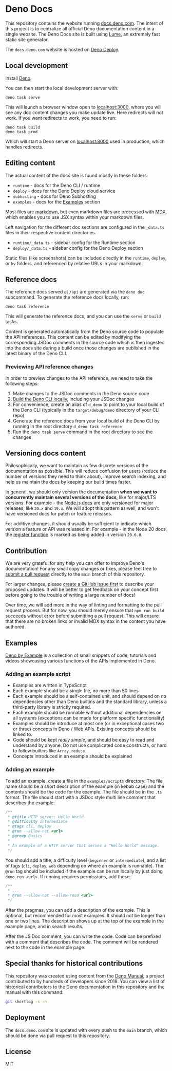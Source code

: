# Deno Docs

This repository contains the website running
[docs.deno.com](https://docs.deno.com). The intent of this project is to
centralize all official Deno documentation content in a single website. The Deno
Docs site is built using [Lume](https://lume.land/), an extremely fast static
site generator.

The `docs.deno.com` website is hosted on [Deno Deploy](https://deno.com/deploy).

## Local development

Install [Deno](https://deno.com).

You can then start the local development server with:

```console
deno task serve
```

This will launch a browser window open to
[localhost:3000](http://localhost:3000), where you will see any doc content
changes you make update live. Here redirects will not work. If you want
redirects to work, you need to run:

```console
deno task build
deno task prod
```

Which will start a Deno server on [localhost:8000](http://localhost:8000) used
in production, which handles redirects.

## Editing content

The actual content of the docs site is found mostly in these folders:

- `runtime` - docs for the Deno CLI / runtime
- `deploy` - docs for the Deno Deploy cloud service
- `subhosting` - docs for Deno Subhosting
- `examples` - docs for the [Examples](#Examples) section

Most files are [markdown](https://lume.land/plugins/markdown/), but even
markdown files are processed with [MDX](https://mdxjs.com/), which enables you
to use JSX syntax within your markdown files.

Left navigation for the different doc sections are configured in the `_data.ts`
files in their respective content directories.

- `runtime/_data.ts` - sidebar config for the Runtime section
- `deploy/_data.ts` - sidebar config for the Deno Deploy section

Static files (like screenshots) can be included directly in the `runtime`,
`deploy`, or `kv` folders, and referenced by relative URLs in your markdown.

## Reference docs

The reference docs served at `/api` are generated via the `deno doc` subcommand.
To generate the reference docs locally, run:

```console
deno task reference
```

This will generate the reference docs, and you can use the `serve` or `build`
tasks.

Content is generated automatically from the Deno source code to populate the API
references. This content can be edited by modifying the corresponding JSDoc
comments in the source code which is then ingested into the docs site during a
build once those changes are published in the latest binary of the Deno CLI.

### Previewing API reference changes

In order to preview changes to the API reference, we need to take the following
steps:

1. Make changes to the JSDoc comments in the Deno source code
1. [Build the Deno CLI locally](https://docs.deno.com/runtime/contributing/building_from_source/),
   including your JSDoc changes
1. For convenience, create an alias of `d_deno` to point to your local build of
   the Deno CLI (typically in the `target/debug/deno` directory of your CLI
   repo)
1. Generate the reference docs from your local build of the Deno CLI by running
   in the root directory `d_deno task reference`
1. Run the `deno task serve` command in the root directory to see the changes

## Versioning docs content

Philosophically, we want to maintain as few discrete versions of the
documentation as possible. This will reduce confusion for users (reduce the
number of versions they need to think about), improve search indexing, and help
us maintain the docs by keeping our build times faster.

In general, we should only version the documentation **when we want to
concurrently maintain several versions of the docs**, like for major/LTS
versions. For example - the [Node.js docs](https://nodejs.org/en/docs) are only
versioned for major releases, like `20.x` and `19.x`. We will adopt this pattern
as well, and won't have versioned docs for patch or feature releases.

For additive changes, it should usually be sufficient to indicate which version
a feature or API was released in. For example - in the Node 20 docs, the
[register function](https://nodejs.org/dist/latest-v20.x/docs/api/module.html#moduleregister)
is marked as being added in version `20.6.0`.

## Contribution

We are very grateful for any help you can offer to improve Deno's documentation!
For any small copy changes or fixes, please feel free to
[submit a pull request](https://docs.github.com/en/pull-requests/collaborating-with-pull-requests/proposing-changes-to-your-work-with-pull-requests/creating-a-pull-request)
directly to the `main` branch of this repository.

For larger changes, please
[create a GitHub issue first](https://github.com/denoland/deno-docs/issues) to
describe your proposed updates. It will be better to get feedback on your
concept first before going to the trouble of writing a large number of docs!

Over time, we will add more in the way of linting and formatting to the pull
request process. But for now, you should merely ensure that `npm run build`
succeeds without error before submitting a pull request. This will ensure that
there are no broken links or invalid MDX syntax in the content you have
authored.

## Examples

[Deno by Example](https://docs.deno.com/examples) is a collection of small
snippets of code, tutorials and videos showcasing various functions of the APIs
implemented in Deno.

### Adding an example script

- Examples are written in TypeScript
- Each example should be a single file, no more than 50 lines
- Each example should be a self-contained unit, and should depend on no
  dependencies other than Deno builtins and the standard library, unless a
  third-party library is strictly required.
- Each example should be runnable without additional dependencies on all systems
  (exceptions can be made for platform specific functionality)
- Examples should be introduce at most one (or in exceptional cases two or
  three) concepts in Deno / Web APIs. Existing concepts should be linked to.
- Code should be kept _really simple_, and should be easy to read and understand
  by anyone. Do not use complicated code constructs, or hard to follow builtins
  like `Array.reduce`
- Concepts introduced in an example should be explained

### Adding an example

To add an example, create a file in the `examples/scripts` directory. The file
name should be a short description of the example (in kebab case) and the
contents should be the code for the example. The file should be in the `.ts`
format. The file should start with a JSDoc style multi line comment that
describes the example:

```ts
/**
 * @title HTTP server: Hello World
 * @difficulty intermediate
 * @tags cli, deploy
 * @run --allow-net <url>
 * @group Basics
 *
 * An example of a HTTP server that serves a "Hello World" message.
 */
```

You should add a title, a difficulty level (`beginner` or `intermediate`), and a
list of tags (`cli`, `deploy`, `web` depending on where an example is runnable).
The `@run` tag should be included if the example can be run locally by just
doing `deno run <url>`. If running requires permissions, add these:

```ts
/**
 * ...
 * @run --allow-net --allow-read <url>
 */
```

After the pragmas, you can add a description of the example. This is optional,
but recommended for most examples. It should not be longer than one or two
lines. The description shows up at the top of the example in the example page,
and in search results.

After the JS Doc comment, you can write the code. Code can be prefixed with a
comment that describes the code. The comment will be rendered next to the code
in the example page.

## Special thanks for historical contributions

This repository was created using content from the
[Deno Manual](https://github.com/denoland/manual), a project contributed to by
hundreds of developers since 2018. You can view a list of historical
contributors to the Deno documentation in this repository and the manual with
this command:

```bash
git shortlog -s -n
```

## Deployment

The `docs.deno.com` site is updated with every push to the `main` branch, which
should be done via pull request to this repository.

## License

MIT

